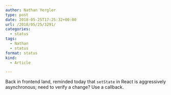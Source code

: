 ```yaml
---
author: Nathan Yergler
type: post
date: 2018-05-25T17:25:32+00:00
url: /2018/05/25/3291/
categories:
  - status
tags:
  - Nathan
  - status
format: status
kind:
  - Article

---
```

Back in frontend land, reminded today that `setState` in React is aggressively asynchronous; need to verify a change? Use a callback.